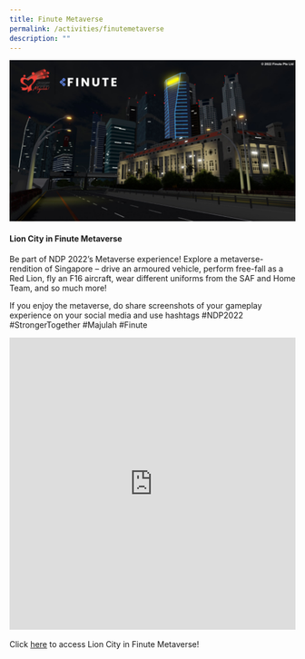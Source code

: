 ```yaml
---
title: Finute Metaverse
permalink: /activities/finutemetaverse
description: ""
---
```



![](/images/Finute1.jpg)

#### Lion City in Finute Metaverse

Be part of NDP 2022’s Metaverse experience! Explore a metaverse-rendition of Singapore – drive an armoured vehicle, perform free-fall as a Red Lion, fly an F16 aircraft, wear different uniforms from the SAF and Home Team, and so much more! 

If you enjoy the metaverse, do share screenshots of your gameplay experience on your social media and use hashtags #NDP2022 #StrongerTogether #Majulah #Finute

<iframe width="100%" frameborder="0" height="515" src="https://www.youtube.com/embed/1QhHdjJK2r4" title="NDP in Metaverse" frameborder="0" allowfullscreen></iframe>

Click <a href="https://www.roblox.com/games/4455133480/NDP-Event-Lion-City" target="_blank">here</a> to access Lion City in Finute Metaverse!